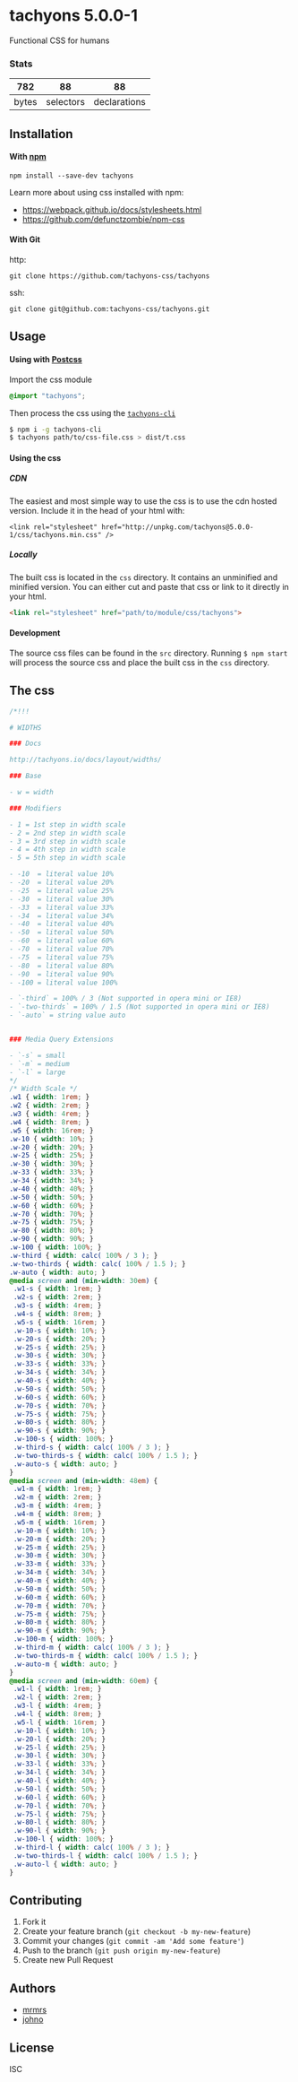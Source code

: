 # tachyons 5.0.0-1

Functional CSS for humans

### Stats

782 | 88 | 88
---|---|---
bytes | selectors | declarations

## Installation

#### With [npm](https://npmjs.com)

```
npm install --save-dev tachyons
```

Learn more about using css installed with npm:
* https://webpack.github.io/docs/stylesheets.html
* https://github.com/defunctzombie/npm-css

#### With Git

http:
```
git clone https://github.com/tachyons-css/tachyons
```

ssh:
```
git clone git@github.com:tachyons-css/tachyons.git
```

## Usage

#### Using with [Postcss](https://github.com/postcss/postcss)

Import the css module

```css
@import "tachyons";
```

Then process the css using the [`tachyons-cli`](https://github.com/tachyons-css/tachyons-cli)

```sh
$ npm i -g tachyons-cli
$ tachyons path/to/css-file.css > dist/t.css
```

#### Using the css

##### CDN
The easiest and most simple way to use the css is to use the cdn hosted version. Include it in the head of your html with:

```
<link rel="stylesheet" href="http://unpkg.com/tachyons@5.0.0-1/css/tachyons.min.css" />
```

##### Locally
The built css is located in the `css` directory. It contains an unminified and minified version.
You can either cut and paste that css or link to it directly in your html.

```html
<link rel="stylesheet" href="path/to/module/css/tachyons">
```

#### Development

The source css files can be found in the `src` directory.
Running `$ npm start` will process the source css and place the built css in the `css` directory.

## The css

```css
/*!!!

# WIDTHS

### Docs

http://tachyons.io/docs/layout/widths/

### Base

- w = width

### Modifiers

- 1 = 1st step in width scale
- 2 = 2nd step in width scale
- 3 = 3rd step in width scale
- 4 = 4th step in width scale
- 5 = 5th step in width scale

- -10  = literal value 10%
- -20  = literal value 20%
- -25  = literal value 25%
- -30  = literal value 30%
- -33  = literal value 33%
- -34  = literal value 34%
- -40  = literal value 40%
- -50  = literal value 50%
- -60  = literal value 60%
- -70  = literal value 70%
- -75  = literal value 75%
- -80  = literal value 80%
- -90  = literal value 90%
- -100 = literal value 100%

- `-third` = 100% / 3 (Not supported in opera mini or IE8)
- `-two-thirds` = 100% / 1.5 (Not supported in opera mini or IE8)
- `-auto` = string value auto


### Media Query Extensions

- `-s` = small
- `-m` = medium
- `-l` = large
*/
/* Width Scale */
.w1 { width: 1rem; }
.w2 { width: 2rem; }
.w3 { width: 4rem; }
.w4 { width: 8rem; }
.w5 { width: 16rem; }
.w-10 { width: 10%; }
.w-20 { width: 20%; }
.w-25 { width: 25%; }
.w-30 { width: 30%; }
.w-33 { width: 33%; }
.w-34 { width: 34%; }
.w-40 { width: 40%; }
.w-50 { width: 50%; }
.w-60 { width: 60%; }
.w-70 { width: 70%; }
.w-75 { width: 75%; }
.w-80 { width: 80%; }
.w-90 { width: 90%; }
.w-100 { width: 100%; }
.w-third { width: calc( 100% / 3 ); }
.w-two-thirds { width: calc( 100% / 1.5 ); }
.w-auto { width: auto; }
@media screen and (min-width: 30em) {
 .w1-s { width: 1rem; }
 .w2-s { width: 2rem; }
 .w3-s { width: 4rem; }
 .w4-s { width: 8rem; }
 .w5-s { width: 16rem; }
 .w-10-s { width: 10%; }
 .w-20-s { width: 20%; }
 .w-25-s { width: 25%; }
 .w-30-s { width: 30%; }
 .w-33-s { width: 33%; }
 .w-34-s { width: 34%; }
 .w-40-s { width: 40%; }
 .w-50-s { width: 50%; }
 .w-60-s { width: 60%; }
 .w-70-s { width: 70%; }
 .w-75-s { width: 75%; }
 .w-80-s { width: 80%; }
 .w-90-s { width: 90%; }
 .w-100-s { width: 100%; }
 .w-third-s { width: calc( 100% / 3 ); }
 .w-two-thirds-s { width: calc( 100% / 1.5 ); }
 .w-auto-s { width: auto; }
}
@media screen and (min-width: 48em) {
 .w1-m { width: 1rem; }
 .w2-m { width: 2rem; }
 .w3-m { width: 4rem; }
 .w4-m { width: 8rem; }
 .w5-m { width: 16rem; }
 .w-10-m { width: 10%; }
 .w-20-m { width: 20%; }
 .w-25-m { width: 25%; }
 .w-30-m { width: 30%; }
 .w-33-m { width: 33%; }
 .w-34-m { width: 34%; }
 .w-40-m { width: 40%; }
 .w-50-m { width: 50%; }
 .w-60-m { width: 60%; }
 .w-70-m { width: 70%; }
 .w-75-m { width: 75%; }
 .w-80-m { width: 80%; }
 .w-90-m { width: 90%; }
 .w-100-m { width: 100%; }
 .w-third-m { width: calc( 100% / 3 ); }
 .w-two-thirds-m { width: calc( 100% / 1.5 ); }
 .w-auto-m { width: auto; }
}
@media screen and (min-width: 60em) {
 .w1-l { width: 1rem; }
 .w2-l { width: 2rem; }
 .w3-l { width: 4rem; }
 .w4-l { width: 8rem; }
 .w5-l { width: 16rem; }
 .w-10-l { width: 10%; }
 .w-20-l { width: 20%; }
 .w-25-l { width: 25%; }
 .w-30-l { width: 30%; }
 .w-33-l { width: 33%; }
 .w-34-l { width: 34%; }
 .w-40-l { width: 40%; }
 .w-50-l { width: 50%; }
 .w-60-l { width: 60%; }
 .w-70-l { width: 70%; }
 .w-75-l { width: 75%; }
 .w-80-l { width: 80%; }
 .w-90-l { width: 90%; }
 .w-100-l { width: 100%; }
 .w-third-l { width: calc( 100% / 3 ); }
 .w-two-thirds-l { width: calc( 100% / 1.5 ); }
 .w-auto-l { width: auto; }
}
```

## Contributing

1. Fork it
2. Create your feature branch (`git checkout -b my-new-feature`)
3. Commit your changes (`git commit -am 'Add some feature'`)
4. Push to the branch (`git push origin my-new-feature`)
5. Create new Pull Request

## Authors

* [mrmrs](http://mrmrs.io)
* [johno](http://johnotander.com)

## License

ISC

